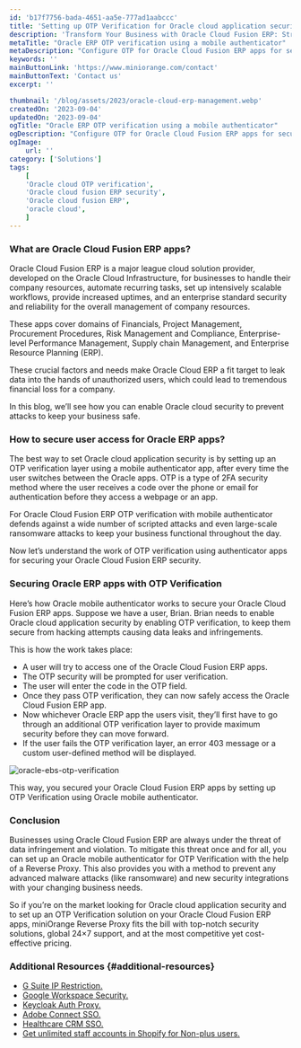 ```yaml
---
id: 'b17f7756-bada-4651-aa5e-777ad1aabccc'
title: 'Setting up OTP Verification for Oracle cloud application security'
description: 'Transform Your Business with Oracle Cloud Fusion ERP: Streamline Finances, Boost Project Efficiency, Secure Procurement, Ensure Compliance, Elevate Performance, and Master Supply Chain Dynamics. Unleash the Power of Seamless Enterprise Resource Planning for a Future-Ready Business!'
metaTitle: "Oracle ERP OTP verification using a mobile authenticator"
metaDescription: "Configure OTP for Oracle Cloud Fusion ERP apps for security and compliance, to enable user access to all Oracle ERP apps used in a business."
keywords: ''
mainButtonLink: 'https://www.miniorange.com/contact'
mainButtonText: 'Contact us'
excerpt: ''

thumbnail: '/blog/assets/2023/oracle-cloud-erp-management.webp'
createdOn: '2023-09-04'
updatedOn: '2023-09-04'
ogTitle: "Oracle ERP OTP verification using a mobile authenticator"
ogDescription: "Configure OTP for Oracle Cloud Fusion ERP apps for security and compliance, to enable user access to all Oracle ERP apps used in a business."
ogImage:
    url: ''
category: ['Solutions']
tags:
    [
    'Oracle cloud OTP verification',
    'Oracle cloud fusion ERP security',
    'Oracle cloud fusion ERP',
    'oracle cloud',
    ]
---
```



### What are Oracle Cloud Fusion ERP apps?

Oracle Cloud Fusion ERP is a major league cloud solution provider, developed on the Oracle Cloud Infrastructure, for businesses to handle their company resources, automate recurring tasks, set up intensively scalable workflows, provide increased uptimes, and an enterprise standard security and reliability for the overall management of company resources.

These apps cover domains of Financials, Project Management, Procurement Procedures, Risk Management and Compliance, Enterprise-level Performance Management, Supply chain Management, and Enterprise Resource Planning (ERP).

These crucial factors and needs make Oracle Cloud ERP a fit target to leak data into the hands of unauthorized users, which could lead to tremendous financial loss for a company.

In this blog, we’ll see how you can enable Oracle cloud security to prevent attacks to keep your business safe.

### How to secure user access for Oracle ERP apps?

The best way to set Oracle cloud application security is by setting up an OTP verification layer using a mobile authenticator app, after every time the user switches between the Oracle apps. OTP is a type of 2FA security method where the user receives a code over the phone or email for authentication before they access a webpage or an app.

For Oracle Cloud Fusion ERP OTP verification with mobile authenticator defends against a wide number of scripted attacks and even large-scale ransomware attacks to keep your business functional throughout the day.

Now let’s understand the work of OTP verification using authenticator apps for securing your Oracle Cloud Fusion ERP security.

### Securing Oracle ERP apps with OTP Verification

Here’s how Oracle mobile authenticator works to secure your Oracle Cloud Fusion ERP apps. Suppose we have a user, Brian. Brian needs to enable Oracle cloud application security by enabling OTP verification, to keep them secure from hacking attempts causing data leaks and infringements.

This is how the work takes place:

- A user will try to access one of the Oracle Cloud Fusion ERP apps.
- The OTP security will be prompted for user verification.
- The user will enter the code in the OTP field.
- Once they pass OTP verification, they can now safely access the Oracle Cloud Fusion ERP app.
- Now whichever Oracle ERP app the users visit, they’ll first have to go through an additional OTP verification layer to provide maximum security before they can move forward.
- If the user fails the OTP verification layer, an error 403 message or a custom user-defined method will be displayed.

![oracle-ebs-otp-verification](/blog/assets/2023/oracle-cloud-fusion-otp-verification.webp)

This way, you secured your Oracle Cloud Fusion ERP apps by setting up OTP Verification using Oracle mobile authenticator.

### Conclusion

Businesses using Oracle Cloud Fusion ERP are always under the threat of data infringement and violation. To mitigate this threat once and for all, you can set up an Oracle mobile authenticator for OTP Verification with the help of a Reverse Proxy. This also provides you with a method to prevent any advanced malware attacks (like ransomware) and new security integrations with your changing business needs.

So if you’re on the market looking for Oracle cloud application security and to set up an OTP Verification solution on your Oracle Cloud Fusion ERP apps, miniOrange Reverse Proxy fits the bill with top-notch security solutions, global 24×7 support, and at the most competitive yet cost-effective pricing.

### Additional Resources {#additional-resources}
- [G Suite IP Restriction.](https://blog.miniorange.com/secure-access-control-for-google-workspace-gsuite-apps/)
- [Google Workspace Security.](https://www.miniorange.com/reverse-proxy/google-workspace-account-security)
- [Keycloak Auth Proxy.](https://blog.miniorange.com/reverse-proxy-access-control-for-keycloak-authenticated-users/)
- [Adobe Connect SSO.](https://blog.miniorange.com/adobe-connect-single-sign-on-with-http-header-authentication/)
- [Healthcare CRM SSO.](https://blog.miniorange.com/wordpress-single-sign-on-sso-for-healthcare-crm/)
- [Get unlimited staff accounts in Shopify for Non-plus users.](https://www.miniorange.com/reverse-proxy/enable-shopify-multi-staff-with-reverse-proxy)







